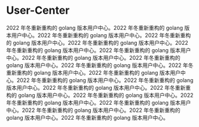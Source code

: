 # User-Center

2022 年冬重新重构的 golang 版本用户中心。2022 年冬重新重构的 golang 版本用户中心。2022 年冬重新重构的 golang 版本用户中心。2022 年冬重新重构的 golang 版本用户中心。2022 年冬重新重构的 golang 版本用户中心。2022 年冬重新重构的 golang 版本用户中心。2022 年冬重新重构的 golang 版本用户中心。2022 年冬重新重构的 golang 版本用户中心。2022 年冬重新重构的 golang 版本用户中心。2022 年冬重新重构的 golang 版本用户中心。2022 年冬重新重构的 golang 版本用户中心。2022 年冬重新重构的 golang 版本用户中心。2022 年冬重新重构的 golang 版本用户中心。2022 年冬重新重构的 golang 版本用户中心。2022 年冬重新重构的 golang 版本用户中心。2022 年冬重新重构的 golang 版本用户中心。2022 年冬重新重构的 golang 版本用户中心。2022 年冬重新重构的 golang 版本用户中心。2022 年冬重新重构的 golang 版本用户中心。2022 年冬重新重构的 golang 版本用户中心。2022 年冬重新重构的 golang 版本用户中心。2022 年冬重新重构的 golang 版本用户中心。

